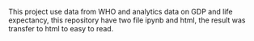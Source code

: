 This project use data from WHO and analytics data on GDP and life expectancy, this repository have two file ipynb and html, the result was transfer to html to easy to read.

